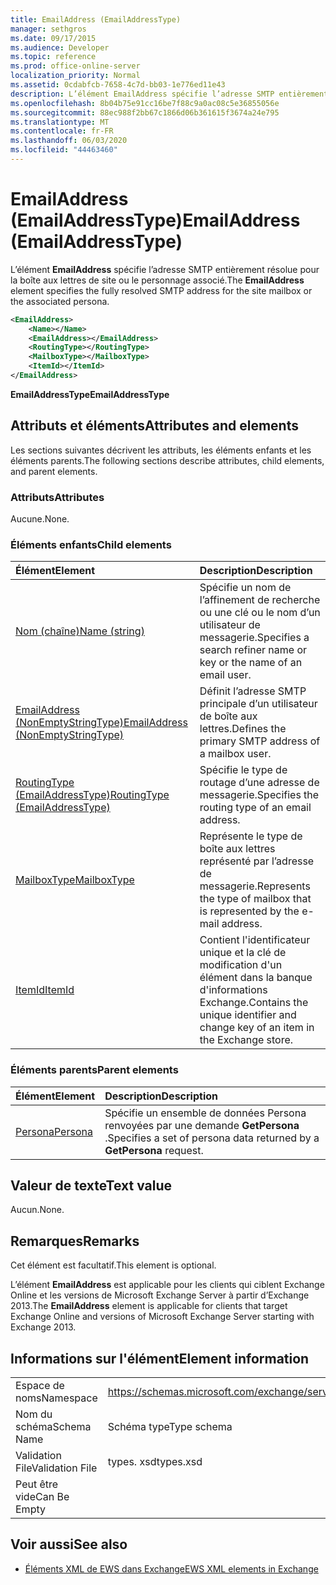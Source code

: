 ```yaml
---
title: EmailAddress (EmailAddressType)
manager: sethgros
ms.date: 09/17/2015
ms.audience: Developer
ms.topic: reference
ms.prod: office-online-server
localization_priority: Normal
ms.assetid: 0cdabfcb-7658-4c7d-bb03-1e776ed11e43
description: L’élément EmailAddress spécifie l’adresse SMTP entièrement résolue pour la boîte aux lettres de site ou le personnage associé.
ms.openlocfilehash: 8b04b75e91cc16be7f88c9a0ac08c5e36855056e
ms.sourcegitcommit: 88ec988f2bb67c1866d06b361615f3674a24e795
ms.translationtype: MT
ms.contentlocale: fr-FR
ms.lasthandoff: 06/03/2020
ms.locfileid: "44463460"
---
```

# <a name="emailaddress-emailaddresstype"></a><span data-ttu-id="33fc3-103">EmailAddress (EmailAddressType)</span><span class="sxs-lookup"><span data-stu-id="33fc3-103">EmailAddress (EmailAddressType)</span></span>

<span data-ttu-id="33fc3-104">L’élément **EmailAddress** spécifie l’adresse SMTP entièrement résolue pour la boîte aux lettres de site ou le personnage associé.</span><span class="sxs-lookup"><span data-stu-id="33fc3-104">The **EmailAddress** element specifies the fully resolved SMTP address for the site mailbox or the associated persona.</span></span> 
  
```xml
<EmailAddress>
    <Name></Name>
    <EmailAddress></EmailAddress>
    <RoutingType></RoutingType>
    <MailboxType></MailboxType>
    <ItemId></ItemId>
</EmailAddress>
```

 <span data-ttu-id="33fc3-105">**EmailAddressType**</span><span class="sxs-lookup"><span data-stu-id="33fc3-105">**EmailAddressType**</span></span>
## <a name="attributes-and-elements"></a><span data-ttu-id="33fc3-106">Attributs et éléments</span><span class="sxs-lookup"><span data-stu-id="33fc3-106">Attributes and elements</span></span>

<span data-ttu-id="33fc3-107">Les sections suivantes décrivent les attributs, les éléments enfants et les éléments parents.</span><span class="sxs-lookup"><span data-stu-id="33fc3-107">The following sections describe attributes, child elements, and parent elements.</span></span>
  
### <a name="attributes"></a><span data-ttu-id="33fc3-108">Attributs</span><span class="sxs-lookup"><span data-stu-id="33fc3-108">Attributes</span></span>

<span data-ttu-id="33fc3-109">Aucune.</span><span class="sxs-lookup"><span data-stu-id="33fc3-109">None.</span></span>
  
### <a name="child-elements"></a><span data-ttu-id="33fc3-110">Éléments enfants</span><span class="sxs-lookup"><span data-stu-id="33fc3-110">Child elements</span></span>

|<span data-ttu-id="33fc3-111">**Élément**</span><span class="sxs-lookup"><span data-stu-id="33fc3-111">**Element**</span></span>|<span data-ttu-id="33fc3-112">**Description**</span><span class="sxs-lookup"><span data-stu-id="33fc3-112">**Description**</span></span>|
|:-----|:-----|
|[<span data-ttu-id="33fc3-113">Nom (chaîne)</span><span class="sxs-lookup"><span data-stu-id="33fc3-113">Name (string)</span></span>](name-string.md) <br/> |<span data-ttu-id="33fc3-114">Spécifie un nom de l’affinement de recherche ou une clé ou le nom d’un utilisateur de messagerie.</span><span class="sxs-lookup"><span data-stu-id="33fc3-114">Specifies a search refiner name or key or the name of an email user.</span></span>  <br/> |
|[<span data-ttu-id="33fc3-115">EmailAddress (NonEmptyStringType)</span><span class="sxs-lookup"><span data-stu-id="33fc3-115">EmailAddress (NonEmptyStringType)</span></span>](emailaddress-nonemptystringtype.md) <br/> |<span data-ttu-id="33fc3-116">Définit l’adresse SMTP principale d’un utilisateur de boîte aux lettres.</span><span class="sxs-lookup"><span data-stu-id="33fc3-116">Defines the primary SMTP address of a mailbox user.</span></span>  <br/> |
|[<span data-ttu-id="33fc3-117">RoutingType (EmailAddressType)</span><span class="sxs-lookup"><span data-stu-id="33fc3-117">RoutingType (EmailAddressType)</span></span>](routingtype-emailaddresstype.md) <br/> |<span data-ttu-id="33fc3-118">Spécifie le type de routage d’une adresse de messagerie.</span><span class="sxs-lookup"><span data-stu-id="33fc3-118">Specifies the routing type of an email address.</span></span>  <br/> |
|[<span data-ttu-id="33fc3-119">MailboxType</span><span class="sxs-lookup"><span data-stu-id="33fc3-119">MailboxType</span></span>](mailboxtype.md) <br/> |<span data-ttu-id="33fc3-120">Représente le type de boîte aux lettres représenté par l’adresse de messagerie.</span><span class="sxs-lookup"><span data-stu-id="33fc3-120">Represents the type of mailbox that is represented by the e-mail address.</span></span>  <br/> |
|[<span data-ttu-id="33fc3-121">ItemId</span><span class="sxs-lookup"><span data-stu-id="33fc3-121">ItemId</span></span>](itemid.md) <br/> |<span data-ttu-id="33fc3-122">Contient l'identificateur unique et la clé de modification d'un élément dans la banque d'informations Exchange.</span><span class="sxs-lookup"><span data-stu-id="33fc3-122">Contains the unique identifier and change key of an item in the Exchange store.</span></span>  <br/> |
   
### <a name="parent-elements"></a><span data-ttu-id="33fc3-123">Éléments parents</span><span class="sxs-lookup"><span data-stu-id="33fc3-123">Parent elements</span></span>

|<span data-ttu-id="33fc3-124">**Élément**</span><span class="sxs-lookup"><span data-stu-id="33fc3-124">**Element**</span></span>|<span data-ttu-id="33fc3-125">**Description**</span><span class="sxs-lookup"><span data-stu-id="33fc3-125">**Description**</span></span>|
|:-----|:-----|
|[<span data-ttu-id="33fc3-126">Persona</span><span class="sxs-lookup"><span data-stu-id="33fc3-126">Persona</span></span>](persona.md) <br/> |<span data-ttu-id="33fc3-127">Spécifie un ensemble de données Persona renvoyées par une demande **GetPersona** .</span><span class="sxs-lookup"><span data-stu-id="33fc3-127">Specifies a set of persona data returned by a **GetPersona** request.</span></span>  <br/> |
   
## <a name="text-value"></a><span data-ttu-id="33fc3-128">Valeur de texte</span><span class="sxs-lookup"><span data-stu-id="33fc3-128">Text value</span></span>

<span data-ttu-id="33fc3-129">Aucun.</span><span class="sxs-lookup"><span data-stu-id="33fc3-129">None.</span></span>
  
## <a name="remarks"></a><span data-ttu-id="33fc3-130">Remarques</span><span class="sxs-lookup"><span data-stu-id="33fc3-130">Remarks</span></span>

<span data-ttu-id="33fc3-131">Cet élément est facultatif.</span><span class="sxs-lookup"><span data-stu-id="33fc3-131">This element is optional.</span></span>
  
<span data-ttu-id="33fc3-132">L’élément **EmailAddress** est applicable pour les clients qui ciblent Exchange Online et les versions de Microsoft Exchange Server à partir d’Exchange 2013.</span><span class="sxs-lookup"><span data-stu-id="33fc3-132">The **EmailAddress** element is applicable for clients that target Exchange Online and versions of Microsoft Exchange Server starting with Exchange 2013.</span></span> 
  
## <a name="element-information"></a><span data-ttu-id="33fc3-133">Informations sur l'élément</span><span class="sxs-lookup"><span data-stu-id="33fc3-133">Element information</span></span>

|||
|:-----|:-----|
|<span data-ttu-id="33fc3-134">Espace de noms</span><span class="sxs-lookup"><span data-stu-id="33fc3-134">Namespace</span></span>  <br/> |https://schemas.microsoft.com/exchange/services/2006/types  <br/> |
|<span data-ttu-id="33fc3-135">Nom du schéma</span><span class="sxs-lookup"><span data-stu-id="33fc3-135">Schema Name</span></span>  <br/> |<span data-ttu-id="33fc3-136">Schéma type</span><span class="sxs-lookup"><span data-stu-id="33fc3-136">Type schema</span></span>  <br/> |
|<span data-ttu-id="33fc3-137">Validation File</span><span class="sxs-lookup"><span data-stu-id="33fc3-137">Validation File</span></span>  <br/> |<span data-ttu-id="33fc3-138">types. xsd</span><span class="sxs-lookup"><span data-stu-id="33fc3-138">types.xsd</span></span>  <br/> |
|<span data-ttu-id="33fc3-139">Peut être vide</span><span class="sxs-lookup"><span data-stu-id="33fc3-139">Can Be Empty</span></span>  <br/> ||
   
## <a name="see-also"></a><span data-ttu-id="33fc3-140">Voir aussi</span><span class="sxs-lookup"><span data-stu-id="33fc3-140">See also</span></span>

- [<span data-ttu-id="33fc3-141">Éléments XML de EWS dans Exchange</span><span class="sxs-lookup"><span data-stu-id="33fc3-141">EWS XML elements in Exchange</span></span>](ews-xml-elements-in-exchange.md)

